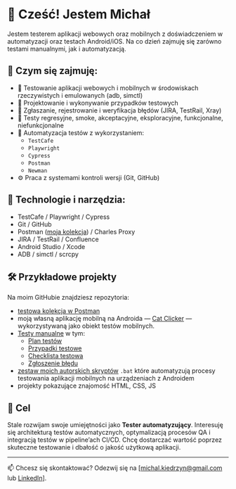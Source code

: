 # 👋 Cześć! Jestem Michał

Jestem testerem aplikacji webowych oraz mobilnych z doświadczeniem w automatyzacji oraz testach Android/iOS. Na co dzień zajmuję się zarówno testami manualnymi, jak i automatyzacją.

## 💼 Czym się zajmuję:

* 📱 Testowanie aplikacji webowych i mobilnych w środowiskach rzeczywistych i emulowanych (adb, simctl)
* 🧪 Projektowanie i wykonywanie przypadków testowych
* 🐛 Zgłaszanie, rejestrowanie i weryfikacja błędów (JIRA, TestRail, Xray)
* 🔄 Testy regresyjne, smoke, akceptacyjne, eksploracyjne, funkcjonalne, niefunkcjonalne
* 🤖 Automatyzacja testów z wykorzystaniem:
  * `TestCafe`
  * `Playwright`
  * `Cypress`
  * `Postman`
  * `Newman`
* ⚙️ Praca z  systemami kontroli wersji (Git, GitHub)

## 🧠 Technologie i narzędzia:

* TestCafe / Playwright / Cypress
* Git / GitHub
* Postman ([moja kolekcja](https://github.com/MKiedrzyn/postman-project)) / Charles Proxy
* JIRA / TestRail / Confluence
* Android Studio / Xcode
* ADB / simctl / scrcpy

## 🛠️ Przykładowe projekty

Na moim GitHubie znajdziesz repozytoria:

* [testowa kolekcja w Postman](https://github.com/MKiedrzyn/postman-project)
* moją własną aplikację mobilną na Androida — [Cat Clicker](https://github.com/MKiedrzyn/CatClicker) — wykorzystywaną jako obiekt testów mobilnych.
* [Testy manualne](https://github.com/MKiedrzyn/CatClicker/tree/master/tests/manual) w tym:
  * [Plan testów](https://github.com/MKiedrzyn/CatClicker/blob/master/tests/manual/test-plan.md)
  * [Przypadki testowe](https://github.com/MKiedrzyn/CatClicker/blob/master/tests/manual/test-cases.md)
  * [Checklista testowa](https://github.com/MKiedrzyn/CatClicker/blob/master/tests/manual/checklist.md)
  * [Zgłoszenie błędu](https://github.com/MKiedrzyn/CatClicker/blob/master/tests/manual/bug-reports.md)
* [zestaw moich autorskich skryptów](https://github.com/MKiedrzyn/adb-scripts) `.bat` które automatyzują procesy testowania aplikacji mobilnych na urządzeniach z Androidem
*  projekty pokazujące znajomość HTML, CSS, JS

## 🎯 Cel

Stale rozwijam swoje umiejętności jako **Tester automatyzujący**. Interesuję się architekturą testów automatycznych, optymalizacją procesów QA i integracją testów w pipeline’ach CI/CD. Chcę dostarczać wartość poprzez skuteczne testowanie i dbałość o jakość użytkową aplikacji.

---

📫 Chcesz się skontaktować? Odezwij się na \[michal.kiedrzyn@gmail.com lub [LinkedIn](https://www.linkedin.com/in/michal-kiedrzyn/)].
